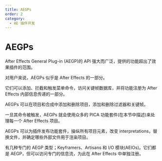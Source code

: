 ```yaml
---
title: AEGPs
order: 2
category:
  - AE 插件开发
---
```


# AEGPs

After Effects General Plug-in (AEGP)的 API 强大而广泛，提供的功能超出了效果插件的范围。

对用户来说，AEGPs 似乎是 After Effects 的一部分。

它们可以添加、拦截和触发菜单命令，访问关键帧数据库，并将功能注册为 After Effects 内部信息传递的一部分。

AEGPs 可以在项目和合成中添加和删除项目，添加和删除过滤器和关键帧。

一旦其命令被触发，AEGPs 就会使用众多的 PICA 功能套件(在本节中描述)来处理每一个 After Effects 项目。

AEGPs 可以为插件发布功能套件，操纵所有项目元素，改变 interpretations，替换文件，并确定哪些外部文件用于渲染项目。

有几种专门的 AEGP 类型；Keyframers、Artisans 和 I/O 模块(AEIOs)。它们都是 AEGP，但可以访问专门的信息流，为此在 After Effects 中单独注册。
